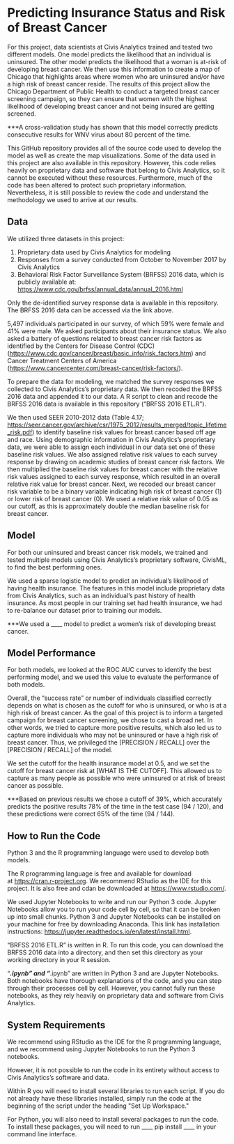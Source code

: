 # Predicting Insurance Status and Risk of Breast Cancer
For this project, data scientists at Civis Analytics trained and tested two different models. One model predicts the likelihood that an individual is uninsured. The other model predicts the likelihood that a woman is at-risk of developing breast cancer. We then use this information to create a map of Chicago that highlights areas where women who are uninsured and/or have a high risk of breast cancer reside. The results of this project allow the Chicago Department of Public Health to conduct a targeted breast cancer screening campaign, so they can ensure that women with the highest likelihood of developing breast cancer and not being insured are getting screened.

***A cross-validation study has shown that this model correctly predicts consecutive results for WNV virus about 80 percent of the time.

This GitHub repository provides all of the source code used to develop the model as well as create the map visualizations. Some of the data used in this project are also available in this repository. However, this code relies heavily on proprietary data and software that belong to Civis Analytics, so it cannot be executed without these resources. Furthermore, much of the code has been altered to protect such proprietary information. Nevertheless, it is still possible to review the code and understand the methodology we used to arrive at our results. 

## Data 
We utilized three datasets in this project:
1. Proprietary data used by Civis Analytics for modeling
2. Responses from a survey conducted  from October to November 2017 by Civis Analytics
3. Behavioral Risk Factor Surveillance System (BRFSS) 2016 data, which is publicly available at: https://www.cdc.gov/brfss/annual_data/annual_2016.html

Only the de-identified survey response data is available in this repository. The BRFSS 2016 data can be accessed via the link above. 

5,497 individuals participated in our survey, of which 59% were female and 41% were male. We asked participants about their insurance status. We also asked a battery of questions related to breast cancer risk factors as identified by the Centers for Disease Control (CDC) (https://www.cdc.gov/cancer/breast/basic_info/risk_factors.htm) and Cancer Treatment Centers of America (https://www.cancercenter.com/breast-cancer/risk-factors/). 

To prepare the data for modeling, we matched the survey responses we collected to Civis Analytics’s proprietary data. We then recoded the BRFSS 2016 data and appended it to our data. A R script to clean and recode the BRFSS 2016 data is available in this repository (“BRFSS 2016 ETL.R”). 

We then used SEER 2010-2012 data (Table 4.17; https://seer.cancer.gov/archive/csr/1975_2012/results_merged/topic_lifetime_risk.pdf) to identify baseline risk values for breast cancer based off age and race. Using demographic information in Civis Analytics’s proprietary data, we were able to assign each individual in our data set one of these baseline risk values. We also assigned relative risk values to each survey response by drawing on academic studies of breast cancer risk factors. We then multiplied the baseline risk values for breast cancer with the relative risk values assigned to each survey response, which resulted in an overall relative risk value for breast cancer. Next, we recoded our breast cancer risk variable to be a binary variable indicating high risk of breast cancer (1) or lower risk of breast cancer (0). We used a relative risk value of 0.05 as our cutoff, as this is approximately double the median baseline risk for breast cancer.


## Model
For both our uninsured and breast cancer risk models, we trained and tested multiple models using Civis Analytics’s proprietary software, CivisML, to find the best performing ones.

We used a sparse logistic model to predict an individual’s likelihood of having health insurance. The features in this model include proprietary data from Civis Analytics, such as an individual’s past history of health insurance. As most people in our training set had health insurance, we had to re-balance our dataset prior to training our models. 

***We used a ____ model to predict a women’s risk of developing breast cancer. 


## Model Performance
For both models, we looked at the ROC AUC curves to identify the best performing model, and we used this value to evaluate the performance of both models.

Overall, the “success rate” or number of individuals classified correctly depends on what is chosen as the cutoff for who is uninsured, or who is at a high risk of breast cancer. As the goal of this project is to inform a targeted campaign for breast cancer screening, we chose to cast a broad net. 
In other words, we tried to capture more positive results, which also led us to capture more individuals who may not be uninsured or have a high risk of breast cancer. Thus, we privileged the [PRECISION / RECALL] over the [PRECISION / RECALL] of the model. 

We set the cutoff for the health insurance model at 0.5, and we set the cutoff for breast cancer risk at [WHAT IS THE CUTOFF]. This allowed us to capture as many people as possible who were uninsured or at risk of breast cancer as possible. 

***Based on previous results we chose a cutoff of 39%, which accurately predicts the positive results 78% of the time in the test case (94 / 120), and these predictions were correct 65% of the time (94 / 144).

## How to Run the Code
Python 3 and the R programming language were used to develop both models.

The R programming language is free and available for download at https://cran.r-project.org. We recommend RStudio as the IDE for this project. It is also free and cdan be downloaded at https://www.rstudio.com/.

We used Jupyter Notebooks to write and run our Python 3 code. Jupyter Notebooks allow you to run your code cell by cell, so that it can be broken up into small chunks. Python 3 and Jupyter Notebooks can be installed on your machine for free by downloading Anaconda. This link has installation instructions: https://jupyter.readthedocs.io/en/latest/install.html. 

“BRFSS 2016 ETL.R” is written in R. To run this code, you can download the BRFSS 2016 data into a directory, and then set this directory as your working directory in your R session.

“___.ipynb” and “___.ipynb” are written in Python 3 and are Jupyter Notebooks. Both notebooks have thorough explanations of the code, and you can step through their processes cell by cell. However, you cannot fully run these notebooks, as they rely heavily on proprietary data and software from Civis Analytics. 


## System Requirements
We recommend using RStudio as the IDE for the R programming language, and we recommend using Jupyter Notebooks to run the Python 3 notebooks. 

However, it is not possible to run the code in its entirety without access to Civis Analytics’s software and data.  

Within R you will need to install several libraries to run each script. If you do not already have these libraries installed, simply run the code at the beginning of the script under the heading "Set Up Workspace." 

For Python, you will also need to install several packages to run the code. To install these packages, you will need to run
____ pip install ____ in your command line interface. 

